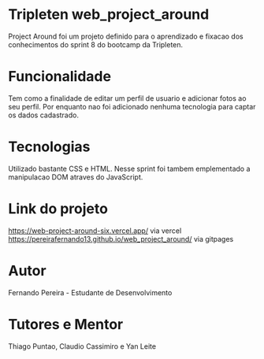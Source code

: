 # Tripleten web_project_around

Project Around foi um projeto definido para o aprendizado e fixacao dos conhecimentos do sprint 8 do bootcamp da Tripleten.

# Funcionalidade
Tem como a finalidade de editar um perfil de usuario e adicionar fotos ao seu perfil. Por enquanto nao foi adicionado nenhuma tecnologia
para captar os dados cadastrado. 

# Tecnologias
Utilizado bastante CSS e HTML. Nesse sprint foi tambem emplementado a manipulacao DOM atraves do JavaScript.

# Link do projeto
https://web-project-around-six.vercel.app/ via vercel
https://pereirafernando13.github.io/web_project_around/ via gitpages

# Autor
Fernando Pereira - Estudante de Desenvolvimento

# Tutores e Mentor
Thiago Puntao, Claudio Cassimiro e Yan Leite
